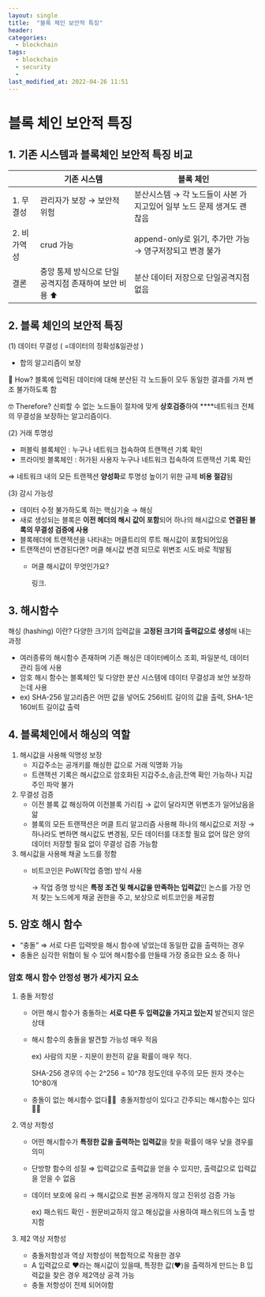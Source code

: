 ```yaml
---
layout: single
title:  "블록 체인 보안적 특징"
header:
categories:
  - blockchain
tags:
  - blockchain
  - security
  - 
last_modified_at: 2022-04-26 11:51
---
```

# 블록 체인 보안적 특징

## 1. 기존 시스템과 블록체인 보안적 특징 비교

|  | 기존 시스템 | 블록 체인 |
| --- | --- | --- |
| 1. 무결성 | 관리자가 보장 → 보안적 위험 | 분산시스템 → 각 노드들이 사본 가지고있어 일부 노드 문제 생겨도 괜찮음 |
| 2. 비가역성 | crud 가능 | append-only로 읽기, 추가만 가능 → 영구저장되고 변경 불가 |
| 결론 | 중앙 통제 방식으로 단일 공격지점 존재하여 보안 비용 ⬆️ | 분산 데이터 저장으로 단일공격지점 없음 |

## 2. 블록 체인의 보안적 특징

(1)  데이터 무결성 ( =데이터의 정확성&일관성 )

- 합의 알고리즘이 보장

🧐 How? 블록에 입력된 데이터에 대해 분산된 각 노드들이 모두 동일한 결과를 가져 변조 불가하도록 함

🤓 Therefore? 신뢰할 수 없는 노드들이 절차에 맞게 **상호검증**하여 ****네트워크 전체의 무결성을 보장하는 알고리즘이다.

(2) 거래 투명성

- 퍼블릭 블록체인 : 누구나 네트워크 접속하여 트랜잭션 기록 확인
- 프라이빗 블록체인 : 허가된 사용자 누구나 네트워크 접속하여 트랜잭션 기록 확인

⇒  네트워크 내의 모든 트랜젝션 **양성화**로 투명성 높이기 위한 규제 **비용 절감**됨

(3) 감시 가능성

- 데이터 수정 불가하도록 하는 핵심기술 → 해싱
- 새로 생성되는 블록은 **이전 헤더의 해시 값이 포함**되어 하나의 해시값으로 **연결된 블록의 무결성 검증에 사용**
- 블록헤더에 트랜잭션을 나타내는 머클트리의 루트 해시값이 포함되어있음
- 트랜잭션이 변경된다면? 머클 해시값 변경 되므로 위변조 시도 바로 적발됨
    - 머클 해시값이 무엇인가요?
        
        링크.
        

## 3. 해시함수

해싱 (hashing) 이란? 다양한 크기의 입력값을 **고정된 크기의 출력값으로 생성**해 내는 과정

- 여러종류의 해시함수 존재하며 기존 해싱은 데이터베이스 조회, 파일분석, 데이터 관리 등에 사용
- 암호 해시 함수는 블록체인 및 다양한 분산 시스템에 데이터 무결성과 보안 보장하는데 사용
- ex) SHA-256 알고리즘은 어떤 값을 넣어도 256비트 길이의 값을 출력, SHA-1은 160비트 길이값 출력

## 4. 블록체인에서 해싱의 역할

1. 해시값을 사용해 익명성 보장
    - 지갑주소는 공개키를 해싱한 값으로 거래 익명화 가능
    - 트랜잭션 기록은 해시값으로 암호화된 지갑주소,송금,잔액 확인 가능하나 지갑 주인 파악 불가
2. 무결성 검증
    - 이전 블록 값 해싱하여 이전블록 가리킴 → 값이 달라지면 위변조가 일어났음을 앎
    - 블록의 모든 트랜잭션은 머클 트리 알고리즘 사용해 하나의 해시값으로 저장 → 하나라도 변하면 해시값도 변경됨, 모든 데이터를 대조할 필요 없어 많은 양의 데이터 저장할 필요 없이 무결성 검증 가능함
3. 해시값을 사용해 채굴 노드를 정함
    - 비트코인은 PoW(작업 증명) 방식 사용
        
        → 작업 증명 방식은 **특정 조건 및 해시값을 만족하는 입력값**인 논스를 가장 먼저 찾는 노드에게 채굴 권한을 주고, 보상으로 비트코인을 제공함
        

## 5. 암호 해시 함수

- “충돌” ⇒ 서로 다른 입력밧을 해시 함수에 넣었는데 동일한 값을 출력하는 경우
- 충돌은 심각한 위협이 될 수 있어 해시함수를 만들때 가장 중요한 요소 중 하나

### 암호 해시 함수 안정성 평가 세가지 요소

1. 충돌 저항성
    - 어떤 해시 함수가 충돌하는 **서로 다른 두 입력값을 가지고 있는지** 발견되지 않은 상태
    - 해시 함수의 충돌을 발견할 가능성 매우 적음
        
        ex) 사람의 지문 - 지문이 완전히 같을 확률이 매우 적다.
        
        SHA-256 경우의 수는 2^256 = 10^78 정도인데 우주의 모든 원자 갯수는 10^80개
        
    - 충돌이 없는 해시함수 없다🙅‍♀️  충돌저항성이 있다고 간주되는 해시함수는 있다🙆‍♀️
2.  역상 저항성
    - 어떤 해시함수가 **특정한 값을 출력하는 입력값**을 찾을 확률이 매우 낮을 경우를 의미
    - 단방향 함수의 성질 ⇒ 입력값으로 출력값을 얻을 수 있지만, 출력값으로 입력값을 얻을 수 없음
    - 데이터 보호에 유리 → 해시값으로 원본 공개하지 않고 진위성 검증 가능
        
        ex) 패스워드 확인 - 원문비교하지 않고 해싱값을 사용하여 패스워드의 노출 방지함
        
3. 제2 역상 저항성
    - 충돌저항성과 역상 저항성이 복합적으로 작용한 경우
    - A 입력값으로 ♥︎라는 해시값이 있을때,  특정한 값(♥︎)을 출력하게 만드는 B 입력값을 찾은 경우 제2역상 공격 가능
    - 충돌 저항성이 전제 되어야함
